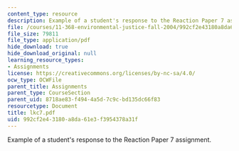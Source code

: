 ```yaml
---
content_type: resource
description: Example of a student's response to the Reaction Paper 7 assignment.
file: /courses/11-368-environmental-justice-fall-2004/992cf2e43180a8da61e3f3954378a31f_lkc7.pdf
file_size: 79811
file_type: application/pdf
hide_download: true
hide_download_original: null
learning_resource_types:
- Assignments
license: https://creativecommons.org/licenses/by-nc-sa/4.0/
ocw_type: OCWFile
parent_title: Assignments
parent_type: CourseSection
parent_uid: 8718ae83-f494-4a5d-7c9c-bd135dc66f83
resourcetype: Document
title: lkc7.pdf
uid: 992cf2e4-3180-a8da-61e3-f3954378a31f
---
```

Example of a student's response to the Reaction Paper 7 assignment.